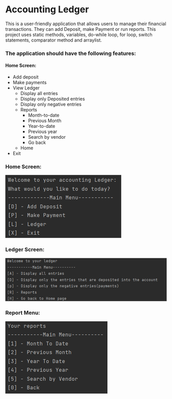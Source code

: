 # Accounting Ledger
This is a user-friendly application that allows users to manage their financial transactions.
They can add Deposit, make Payment or run reports.
This project uses static methods, variables, do-while loop, for loop, switch statements, comparator method and arraylist.
### The application should have the following features:
#### Home Screen:
- Add deposit
- Make payments
- View Ledger
  - Display all entries
  - Display only Deposited entries
  - Display only negative entries
  - Reports
     - Month-to-date
     - Previous Month
     - Year-to-date
     - Previous year
     - Search by vendor
     - Go back
   - Home
- Exit

### Home Screen:
![img.png](img.png)

### Ledger Screen:
![img_1.png](img_1.png)

### Report Menu:
![img_2.png](img_2.png)
